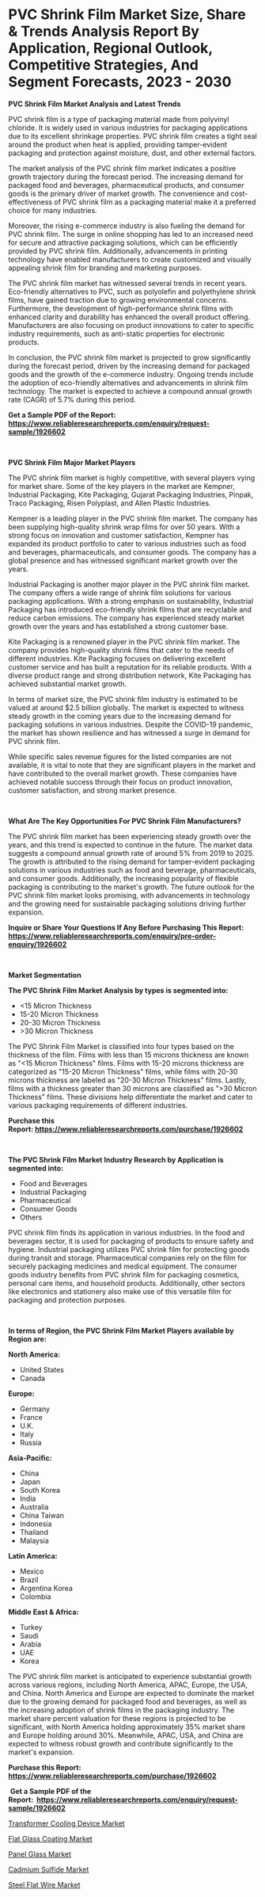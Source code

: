 <p><h1>PVC Shrink Film Market Size, Share & Trends Analysis Report By Application, Regional Outlook, Competitive Strategies, And Segment Forecasts, 2023 - 2030</h1></p><p><strong>PVC Shrink Film Market Analysis and Latest Trends</strong></p>
<p><p>PVC shrink film is a type of packaging material made from polyvinyl chloride. It is widely used in various industries for packaging applications due to its excellent shrinkage properties. PVC shrink film creates a tight seal around the product when heat is applied, providing tamper-evident packaging and protection against moisture, dust, and other external factors.</p><p>The market analysis of the PVC shrink film market indicates a positive growth trajectory during the forecast period. The increasing demand for packaged food and beverages, pharmaceutical products, and consumer goods is the primary driver of market growth. The convenience and cost-effectiveness of PVC shrink film as a packaging material make it a preferred choice for many industries.</p><p>Moreover, the rising e-commerce industry is also fueling the demand for PVC shrink film. The surge in online shopping has led to an increased need for secure and attractive packaging solutions, which can be efficiently provided by PVC shrink film. Additionally, advancements in printing technology have enabled manufacturers to create customized and visually appealing shrink film for branding and marketing purposes.</p><p>The PVC shrink film market has witnessed several trends in recent years. Eco-friendly alternatives to PVC, such as polyolefin and polyethylene shrink films, have gained traction due to growing environmental concerns. Furthermore, the development of high-performance shrink films with enhanced clarity and durability has enhanced the overall product offering. Manufacturers are also focusing on product innovations to cater to specific industry requirements, such as anti-static properties for electronic products.</p><p>In conclusion, the PVC shrink film market is projected to grow significantly during the forecast period, driven by the increasing demand for packaged goods and the growth of the e-commerce industry. Ongoing trends include the adoption of eco-friendly alternatives and advancements in shrink film technology. The market is expected to achieve a compound annual growth rate (CAGR) of 5.7% during this period.</p></p>
<p><strong>Get a Sample PDF of the Report:&nbsp; <a href="https://www.reliableresearchreports.com/enquiry/request-sample/1926602">https://www.reliableresearchreports.com/enquiry/request-sample/1926602</a></strong></p>
<p>&nbsp;</p>
<p><strong>PVC Shrink Film Major Market Players</strong></p>
<p><p>The PVC shrink film market is highly competitive, with several players vying for market share. Some of the key players in the market are Kempner, Industrial Packaging, Kite Packaging, Gujarat Packaging Industries, Pinpak, Traco Packaging, Risen Polyplast, and Allen Plastic Industries.</p><p>Kempner is a leading player in the PVC shrink film market. The company has been supplying high-quality shrink wrap films for over 50 years. With a strong focus on innovation and customer satisfaction, Kempner has expanded its product portfolio to cater to various industries such as food and beverages, pharmaceuticals, and consumer goods. The company has a global presence and has witnessed significant market growth over the years.</p><p>Industrial Packaging is another major player in the PVC shrink film market. The company offers a wide range of shrink film solutions for various packaging applications. With a strong emphasis on sustainability, Industrial Packaging has introduced eco-friendly shrink films that are recyclable and reduce carbon emissions. The company has experienced steady market growth over the years and has established a strong customer base.</p><p>Kite Packaging is a renowned player in the PVC shrink film market. The company provides high-quality shrink films that cater to the needs of different industries. Kite Packaging focuses on delivering excellent customer service and has built a reputation for its reliable products. With a diverse product range and strong distribution network, Kite Packaging has achieved substantial market growth.</p><p>In terms of market size, the PVC shrink film industry is estimated to be valued at around $2.5 billion globally. The market is expected to witness steady growth in the coming years due to the increasing demand for packaging solutions in various industries. Despite the COVID-19 pandemic, the market has shown resilience and has witnessed a surge in demand for PVC shrink film.</p><p>While specific sales revenue figures for the listed companies are not available, it is vital to note that they are significant players in the market and have contributed to the overall market growth. These companies have achieved notable success through their focus on product innovation, customer satisfaction, and strong market presence.</p></p>
<p>&nbsp;</p>
<p><strong>What Are The Key Opportunities For PVC Shrink Film Manufacturers?</strong></p>
<p><p>The PVC shrink film market has been experiencing steady growth over the years, and this trend is expected to continue in the future. The market data suggests a compound annual growth rate of around 5% from 2019 to 2025. The growth is attributed to the rising demand for tamper-evident packaging solutions in various industries such as food and beverage, pharmaceuticals, and consumer goods. Additionally, the increasing popularity of flexible packaging is contributing to the market's growth. The future outlook for the PVC shrink film market looks promising, with advancements in technology and the growing need for sustainable packaging solutions driving further expansion.</p></p>
<p><strong>Inquire or Share Your Questions If Any Before Purchasing This Report: <a href="https://www.reliableresearchreports.com/enquiry/pre-order-enquiry/1926602">https://www.reliableresearchreports.com/enquiry/pre-order-enquiry/1926602</a></strong></p>
<p>&nbsp;</p>
<p><strong>Market Segmentation</strong></p>
<p><strong>The PVC Shrink Film Market Analysis by types is segmented into:</strong></p>
<p><ul><li><15 Micron Thickness</li><li>15-20 Micron Thickness</li><li>20-30 Micron Thickness</li><li>>30 Micron Thickness</li></ul></p>
<p><p>The PVC Shrink Film Market is classified into four types based on the thickness of the film. Films with less than 15 microns thickness are known as "<15 Micron Thickness" films. Films with 15-20 microns thickness are categorized as "15-20 Micron Thickness" films, while films with 20-30 microns thickness are labeled as "20-30 Micron Thickness" films. Lastly, films with a thickness greater than 30 microns are classified as ">30 Micron Thickness" films. These divisions help differentiate the market and cater to various packaging requirements of different industries.</p></p>
<p><strong>Purchase this Report:&nbsp;<a href="https://www.reliableresearchreports.com/purchase/1926602">https://www.reliableresearchreports.com/purchase/1926602</a></strong></p>
<p>&nbsp;</p>
<p><strong>The PVC Shrink Film Market Industry Research by Application is segmented into:</strong></p>
<p><ul><li>Food and Beverages</li><li>Industrial Packaging</li><li>Pharmaceutical</li><li>Consumer Goods</li><li>Others</li></ul></p>
<p><p>PVC shrink film finds its application in various industries. In the food and beverages sector, it is used for packaging of products to ensure safety and hygiene. Industrial packaging utilizes PVC shrink film for protecting goods during transit and storage. Pharmaceutical companies rely on the film for securely packaging medicines and medical equipment. The consumer goods industry benefits from PVC shrink film for packaging cosmetics, personal care items, and household products. Additionally, other sectors like electronics and stationery also make use of this versatile film for packaging and protection purposes.</p></p>
<p>&nbsp;</p>
<p><strong>In terms of Region, the PVC Shrink Film Market Players available by Region are:</strong></p>
<p>
    <p> <strong> North America: </strong>
        <ul>
            <li>United States</li>
            <li>Canada</li>
        </ul>
        </p> 
    <p> <strong> Europe: </strong>
        <ul>
            <li>Germany</li>
            <li>France</li>
            <li>U.K.</li>
            <li>Italy</li>
            <li>Russia</li>
        </ul>
        </p> 
    <p> <strong> Asia-Pacific: </strong>
        <ul>
            <li>China</li>
            <li>Japan</li>
            <li>South Korea</li>
            <li>India</li>
            <li>Australia</li>
            <li>China Taiwan</li>
            <li>Indonesia</li>
            <li>Thailand</li>
            <li>Malaysia</li>
        </ul>
        </p> 
    <p> <strong> Latin America: </strong>
        <ul>
            <li>Mexico</li>
            <li>Brazil</li>
            <li>Argentina Korea</li>
            <li>Colombia</li>
        </ul>
        </p> 
    <p> <strong> Middle East & Africa: </strong>
        <ul>
            <li>Turkey</li>
            <li>Saudi</li>
            <li>Arabia</li>
            <li>UAE</li>
            <li>Korea</li>
        </ul>
    </p>
    </p>
<p><p>The PVC shrink film market is anticipated to experience substantial growth across various regions, including North America, APAC, Europe, the USA, and China. North America and Europe are expected to dominate the market due to the growing demand for packaged food and beverages, as well as the increasing adoption of shrink films in the packaging industry. The market share percent valuation for these regions is projected to be significant, with North America holding approximately 35% market share and Europe holding around 30%. Meanwhile, APAC, USA, and China are expected to witness robust growth and contribute significantly to the market's expansion.</p></p>
<p><strong>Purchase this Report: <a href="https://www.reliableresearchreports.com/purchase/1926602">https://www.reliableresearchreports.com/purchase/1926602</a></strong></p>
<p>&nbsp;<strong>Get a Sample PDF of the Report:&nbsp;&nbsp;<a href="https://www.reliableresearchreports.com/enquiry/request-sample/1926602">https://www.reliableresearchreports.com/enquiry/request-sample/1926602</a></strong></p>
<p><strong></strong></p>
<p><p><a href="https://github.com/amonskiyk/Market-Research-Report-List-1/blob/main/transformer-cooling-device-market.md">Transformer Cooling Device Market</a></p><p><a href="https://medium.com/@jqgvpygpb56374/flat-glass-coating-market-furnishes-information-on-market-share-market-trends-and-market-growth-bff46026c136">Flat Glass Coating Market</a></p><p><a href="https://medium.com/@bobbyrobinson56/panel-glass-market-insight-market-trends-growth-forecasted-from-2023-to-2030-52d60cb1192d">Panel Glass Market</a></p><p><a href="https://medium.com/@jeremybates83/cadmium-sulfide-market-size-reveals-the-best-marketing-channels-in-global-industry-32a8e7a7de81">Cadmium Sulfide Market</a></p><p><a href="https://medium.com/@nicholasstewart02/steel-flat-wire-market-analysis-its-cagr-market-segmentation-and-global-industry-overview-2b35c8a0ad80">Steel Flat Wire Market</a></p></p>